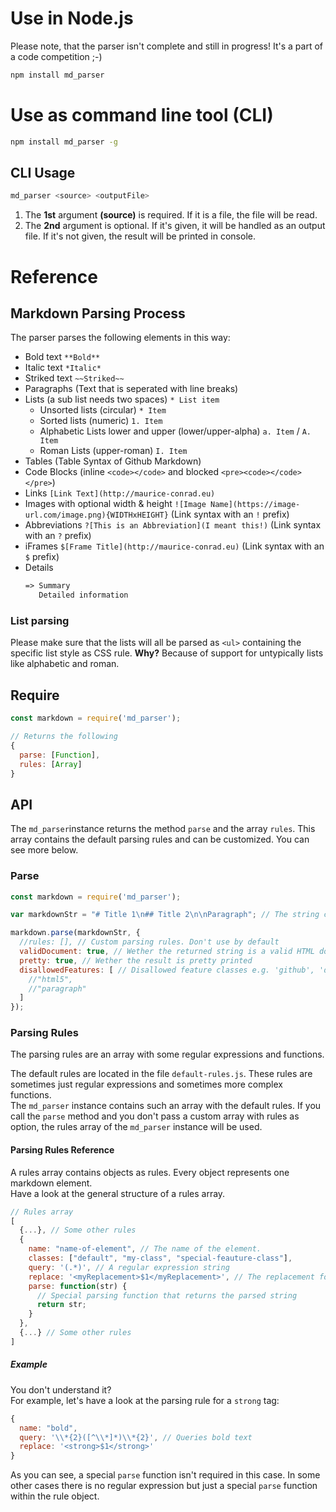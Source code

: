 # Use in Node.js

Please note, that the parser isn't complete and still in progress! It's a part of a code competition ;-)

```bash
npm install md_parser
```

# Use as command line tool (CLI)

```bash
npm install md_parser -g
```

## CLI Usage

```bash
md_parser <source> <outputFile>
```
1. The **1st** argument **(source)** is required. If it is a file, the file will be read.
2. The **2nd** argument is optional. If it's given, it will be handled as an output file. If it's not given, the result will be printed in console.


# Reference

## Markdown Parsing Process
The parser parses the following elements in this way:
* Bold text `**Bold**`
* Italic text `*Italic*`
* Striked text `~~Striked~~`
* Paragraphs (Text that is seperated with line breaks)
* Lists (a sub list needs two spaces) `* List item`
  * Unsorted lists (circular) `* Item`
  * Sorted lists (numeric) `1. Item`
  * Alphabetic Lists lower and upper (lower/upper-alpha) `a. Item` / `A. Item`
  * Roman Lists (upper-roman) `I. Item`
* Tables (Table Syntax of Github Markdown)
* Code Blocks (inline `<code></code>` and blocked `<pre><code></code></pre>`)
* Links `[Link Text](http://maurice-conrad.eu)`
* Images with optional width & height `![Image Name](https://image-url.com/image.png){WIDTHxHEIGHT}` (Link syntax with an `!` prefix)
* Abbreviations `?[This is an Abbreviation](I meant this!)` (Link syntax with an `?` prefix)
* iFrames `$[Frame Title](http://maurice-conrad.eu)` (Link syntax with an `$` prefix)
* Details
  ```markdown
  => Summary
     Detailed information
  ```



### List parsing

Please make sure that the lists will all be parsed as ```<ul>``` containing the specific list style as CSS rule.
**Why?**
Because of support for untypically lists like alphabetic and roman.

## Require
```javascript
const markdown = require('md_parser');
```

```javascript
// Returns the following
{
  parse: [Function],
  rules: [Array]
}
```

## API

The ```md_parser```instance returns the method ```parse``` and the array ```rules```. This array contains the default parsing rules and can be customized. You can see more below.

### Parse

```javascript
const markdown = require('md_parser');

var markdownStr = "# Title 1\n## Title 2\n\nParagraph"; // The string containing the markdown context

markdown.parse(markdownStr, {
  //rules: [], // Custom parsing rules. Don't use by default
  validDocument: true, // Wether the returned string is a valid HTML document with DOCTYPE, head, body etc.
  pretty: true, // Wether the result is pretty printed
  disallowedFeatures: [ // Disallowed feature classes e.g. 'github', 'default', '3rd-party'... (Used to prevent bugs with not official features like abbreviations, iframes, details). The classes of a feature are defined its object in the rules array
    //"html5",
    //"paragraph"
  ]
});
```

### Parsing Rules

The parsing rules are an array with some regular expressions and functions.

The default rules are located in the file ```default-rules.js```. These rules are sometimes just regular expressions and sometimes more complex functions.<br>
The ```md_parser``` instance contains such an array with the default rules. If you call the ```parse``` method and you don't pass a custom array with rules as option, the rules array of the ```md_parser``` instance will be used.

#### Parsing Rules Reference

A rules array contains objects as rules. Every object represents one markdown element.
<br>Have a look at the general structure of a rules array.

```javascript
// Rules array
[
  {...}, // Some other rules
  {
    name: "name-of-element", // The name of the element.
    classes: ["default", "my-class", "special-feauture-class"],
    query: '(.*)', // A regular expression string
    replace: '<myReplacement>$1</myReplacement>', // The replacement for the regex
    parse: function(str) {
      // Special parsing function that returns the parsed string
      return str;
    }
  },
  {...} // Some other rules
]
```

##### Example

You don't understand it?
<br>For example, let's have a look at the parsing rule for a ```strong``` tag:

```javascript
{
  name: "bold",
  query: '\\*{2}([^\\*]*)\\*{2}', // Queries bold text
  replace: '<strong>$1</strong>'
}
```

As you can see, a special `parse` function isn't required in this case. In some other cases there is no regular expression but just a special `parse` function within the rule object.
